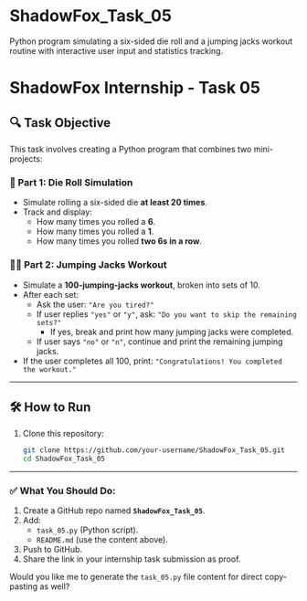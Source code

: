 # ShadowFox_Task_05
Python program simulating a six-sided die roll and a jumping jacks workout routine with interactive user input and statistics tracking.


# ShadowFox Internship - Task 05

## 🔍 Task Objective

This task involves creating a Python program that combines two mini-projects:

### 🎲 Part 1: Die Roll Simulation
- Simulate rolling a six-sided die **at least 20 times**.
- Track and display:
  - How many times you rolled a **6**.
  - How many times you rolled a **1**.
  - How many times you rolled **two 6s in a row**.

### 🏋️‍♂️ Part 2: Jumping Jacks Workout
- Simulate a **100-jumping-jacks workout**, broken into sets of 10.
- After each set:
  - Ask the user: `"Are you tired?"`
  - If user replies `"yes"` or `"y"`, ask: `"Do you want to skip the remaining sets?"`
    - If yes, break and print how many jumping jacks were completed.
  - If user says `"no"` or `"n"`, continue and print the remaining jumping jacks.
- If the user completes all 100, print: `"Congratulations! You completed the workout."`

---

## 🛠️ How to Run

1. Clone this repository:
   ```bash
   git clone https://github.com/your-username/ShadowFox_Task_05.git
   cd ShadowFox_Task_05

---

### ✅ What You Should Do:

1. Create a GitHub repo named **`ShadowFox_Task_05`**.
2. Add:
   - `task_05.py` (Python script).
   - `README.md` (use the content above).
3. Push to GitHub.
4. Share the link in your internship task submission as proof.

Would you like me to generate the `task_05.py` file content for direct copy-pasting as well?
